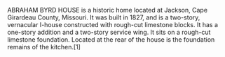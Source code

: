 ABRAHAM BYRD HOUSE is a historic home located at Jackson, Cape Girardeau County, Missouri. It was built in 1827, and is a two-story, vernacular I-house constructed with rough-cut limestone blocks. It has a one-story addition and a two-story service wing. It sits on a rough-cut limestone foundation. Located at the rear of the house is the foundation remains of the kitchen.[1]
